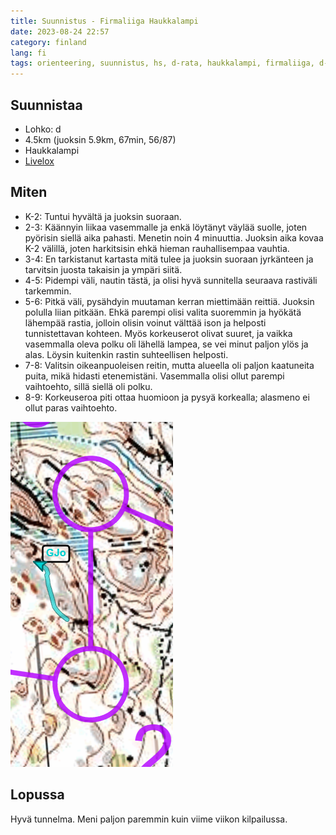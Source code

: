 ```yaml
---
title: Suunnistus - Firmaliiga Haukkalampi
date: 2023-08-24 22:57
category: finland
lang: fi
tags: orienteering, suunnistus, hs, d-rata, haukkalampi, firmaliiga, d-lohko, rastianalyysi, firmaliiga2023
---
```


Suunnistaa
---

- Lohko: d
- 4.5km (juoksin 5.9km, 67min, 56/87)
- Haukkalampi
- [Livelox](https://www.livelox.com/Viewer/Firmaliiga-2023-syksy-2-kisa-Haukkalampi/D?classId=648305&tab=player)

Miten
---

- K-2: Tuntui hyvältä ja juoksin suoraan.
- 2-3: Käännyin liikaa vasemmalle ja enkä löytänyt väylää suolle, joten pyörisin siellä aika pahasti. Menetin noin 4 minuuttia. Juoksin aika kovaa K-2 välillä, joten harkitsisin ehkä hieman rauhallisempaa vauhtia.
- 3-4: En tarkistanut kartasta mitä tulee ja juoksin suoraan jyrkänteen ja tarvitsin juosta takaisin ja ympäri siitä.
- 4-5: Pidempi väli, nautin tästä, ja olisi hyvä sunnitella seuraava rastiväli tarkemmin.
- 5-6: Pitkä väli, pysähdyin muutaman kerran miettimään reittiä. Juoksin polulla liian pitkään. Ehkä parempi olisi valita suoremmin ja hyökätä lähempää rastia, jolloin olisin voinut välttää ison ja helposti tunnistettavan kohteen. Myös korkeuserot olivat suuret, ja vaikka vasemmalla oleva polku oli lähellä lampea, se vei minut paljon ylös ja alas. Löysin kuitenkin rastin suhteellisen helposti.
- 7-8: Valitsin oikeanpuoleisen reitin, mutta alueella oli paljon kaatuneita puita, mikä hidasti etenemistäni. Vasemmalla olisi ollut parempi vaihtoehto, sillä siellä oli polku.
- 8-9: Korkeuseroa piti ottaa huomioon ja pysyä korkealla; alasmeno ei ollut paras vaihtoehto.

[![from rasti 2 to 3](images/2-3.20230822.firmaliiga.png "2-3")](images/2-3.20230822.firmaliiga.png)

Lopussa
---

Hyvä tunnelma. Meni paljon paremmin kuin viime viikon kilpailussa.
